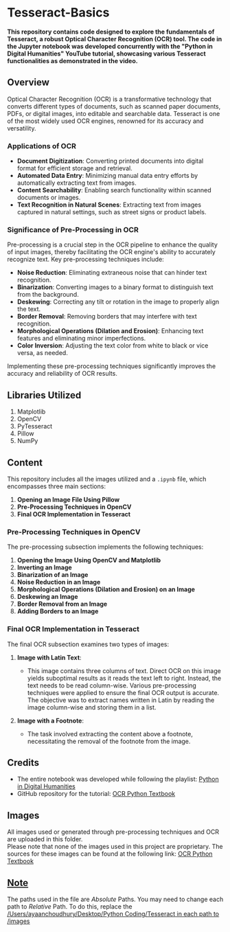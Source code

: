 # Tesseract-Basics

**This repository contains code designed to explore the fundamentals of Tesseract, a robust Optical Character Recognition (OCR) tool. The code in the Jupyter notebook was developed concurrently with the "Python in Digital Humanities" YouTube tutorial, showcasing various Tesseract functionalities as demonstrated in the video.**

## Overview
Optical Character Recognition (OCR) is a transformative technology that converts different types of documents, such as scanned paper documents, PDFs, or digital images, into editable and searchable data. Tesseract is one of the most widely used OCR engines, renowned for its accuracy and versatility.

### Applications of OCR
- **Document Digitization**: Converting printed documents into digital format for efficient storage and retrieval.
- **Automated Data Entry**: Minimizing manual data entry efforts by automatically extracting text from images.
- **Content Searchability**: Enabling search functionality within scanned documents or images.
- **Text Recognition in Natural Scenes**: Extracting text from images captured in natural settings, such as street signs or product labels.

### Significance of Pre-Processing in OCR
Pre-processing is a crucial step in the OCR pipeline to enhance the quality of input images, thereby facilitating the OCR engine's ability to accurately recognize text. Key pre-processing techniques include:

- **Noise Reduction**: Eliminating extraneous noise that can hinder text recognition.
- **Binarization**: Converting images to a binary format to distinguish text from the background.
- **Deskewing**: Correcting any tilt or rotation in the image to properly align the text.
- **Border Removal**: Removing borders that may interfere with text recognition.
- **Morphological Operations (Dilation and Erosion)**: Enhancing text features and eliminating minor imperfections.
- **Color Inversion**: Adjusting the text color from white to black or vice versa, as needed.

Implementing these pre-processing techniques significantly improves the accuracy and reliability of OCR results.

## Libraries Utilized
1. Matplotlib
2. OpenCV
3. PyTesseract
4. Pillow
5. NumPy

## Content
This repository includes all the images utilized and a `.ipynb` file, which encompasses three main sections:

1. **Opening an Image File Using Pillow**
2. **Pre-Processing Techniques in OpenCV**
3. **Final OCR Implementation in Tesseract**

### Pre-Processing Techniques in OpenCV
The pre-processing subsection implements the following techniques:

1. **Opening the Image Using OpenCV and Matplotlib**
2. **Inverting an Image**
3. **Binarization of an Image**
4. **Noise Reduction in an Image**
5. **Morphological Operations (Dilation and Erosion) on an Image**
6. **Deskewing an Image**
7. **Border Removal from an Image**
8. **Adding Borders to an Image**

### Final OCR Implementation in Tesseract
The final OCR subsection examines two types of images:

1. **Image with Latin Text**:
   - This image contains three columns of text. Direct OCR on this image yields suboptimal results as it reads the text left to right. Instead, the text needs to be read column-wise. Various pre-processing techniques were applied to ensure the final OCR output is accurate. The objective was to extract names written in Latin by reading the image column-wise and storing them in a list.

2. **Image with a Footnote**:
   - The task involved extracting the content above a footnote, necessitating the removal of the footnote from the image.

## Credits
- The entire notebook was developed while following the playlist: [Python in Digital Humanities](https://youtube.com/playlist?list=PL2VXyKi-KpYuTAZz__9KVl1jQz74bDG7i&si=aPKzrbkQtgiDwuYu)
- GitHub repository for the tutorial: [OCR Python Textbook](https://github.com/wjbmattingly/ocr_python_textbook)

## Images
All images used or generated through pre-processing techniques and OCR are uploaded in this folder.
<br>
Please note that none of the images used in this project are proprietary. The sources for these images can be found at the following link: [OCR Python Textbook](https://github.com/wjbmattingly/ocr_python_textbook)

## <ins>Note<ins>
The paths used in the file are *Absolute* Paths. You may need to change each path to *Relative* Path. To do this, replace the <ins>/Users/ayaanchoudhury/Desktop/Python Coding/Tesseract<ins> in each path to <ins>/images<ins>
